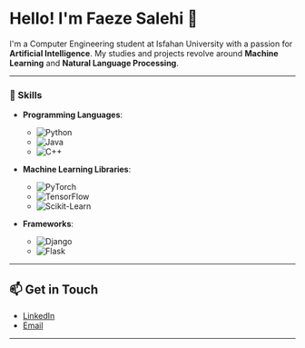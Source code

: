 # Hello! I'm Faeze Salehi 👋

I'm a Computer Engineering student at Isfahan University with a passion for **Artificial Intelligence**. My studies and projects revolve around **Machine Learning** and **Natural Language Processing**.

---

### 🔧 Skills

- **Programming Languages**: 
  - ![Python](https://img.shields.io/badge/Python-3.9-blue)
  - ![Java](https://img.shields.io/badge/Java-11-orange)
  - ![C++](https://img.shields.io/badge/C%2B%2B-11-red)

- **Machine Learning Libraries**: 
  - ![PyTorch](https://img.shields.io/badge/PyTorch-1.9.0-orange)
  - ![TensorFlow](https://img.shields.io/badge/TensorFlow-2.5-orange)
  - ![Scikit-Learn](https://img.shields.io/badge/Scikit--Learn-0.24.2-blue)

- **Frameworks**: 
  - ![Django](https://img.shields.io/badge/Django-3.2-green)
  - ![Flask](https://img.shields.io/badge/Flask-2.0-orange)

---

## 📫 Get in Touch

- [LinkedIn](https://www.linkedin.com/in/faeze-salehi7)
- [Email](mailto:fasa.pub@gmail.com)

---
